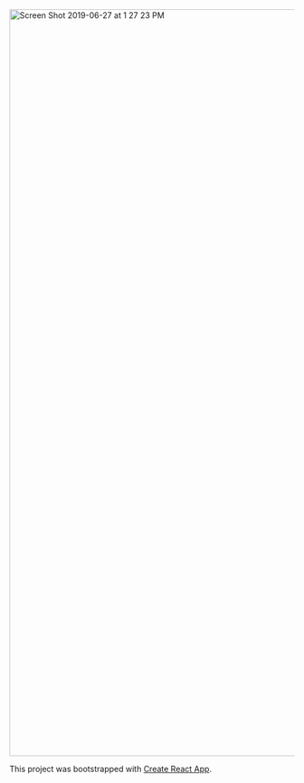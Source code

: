 <img width="1320" alt="Screen Shot 2019-06-27 at 1 27 23 PM" src="https://user-images.githubusercontent.com/37090867/60287602-48069d00-98e0-11e9-81db-b66505db1ab2.png">


This project was bootstrapped with [Create React App](https://github.com/facebook/create-react-app).


